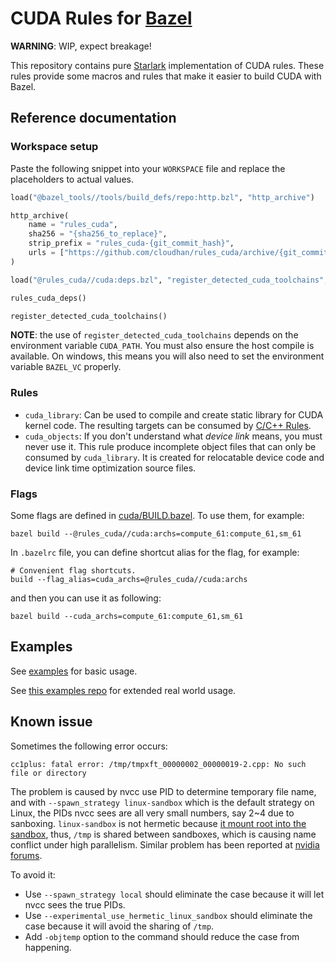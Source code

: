 # CUDA Rules for [Bazel](https://bazel.build)

**WARNING**: WIP, expect breakage!

This repository contains pure [Starlark](https://github.com/bazelbuild/starlark) implementation of CUDA rules. These
rules provide some macros and rules that make it easier to build CUDA with Bazel.

## Reference documentation

### Workspace setup

Paste the following snippet into your `WORKSPACE` file and replace the placeholders to actual values.

```py
load("@bazel_tools//tools/build_defs/repo:http.bzl", "http_archive")

http_archive(
    name = "rules_cuda",
    sha256 = "{sha256_to_replace}",
    strip_prefix = "rules_cuda-{git_commit_hash}",
    urls = ["https://github.com/cloudhan/rules_cuda/archive/{git_commit_hash}.tar.gz"],
)

load("@rules_cuda//cuda:deps.bzl", "register_detected_cuda_toolchains", "rules_cuda_deps")

rules_cuda_deps()

register_detected_cuda_toolchains()
```

**NOTE**: the use of `register_detected_cuda_toolchains` depends on the environment variable `CUDA_PATH`. You must also
ensure the host compile is available. On windows, this means you will also need to set the environment variable
`BAZEL_VC` properly.

### Rules

- `cuda_library`: Can be used to compile and create static library for CUDA kernel code. The resulting targets can be
  consumed by [C/C++ Rules](https://bazel.build/reference/be/c-cpp#rules).
- `cuda_objects`: If you don't understand what *device link* means, you must never use it. This rule produce incomplete
  object files that can only be consumed by `cuda_library`. It is created for relocatable device code and device link
  time optimization source files.

### Flags

Some flags are defined in [cuda/BUILD.bazel](cuda/BUILD.bazel). To use them, for example:
```
bazel build --@rules_cuda//cuda:archs=compute_61:compute_61,sm_61
```

In `.bazelrc` file, you can define shortcut alias for the flag, for example:
```
# Convenient flag shortcuts.
build --flag_alias=cuda_archs=@rules_cuda//cuda:archs
```
and then you can use it as following:
```
bazel build --cuda_archs=compute_61:compute_61,sm_61
```

## Examples

See [examples](./examples) for basic usage.

See [this examples repo](https://github.com/cloudhan/rules_cuda_examples) for extended real world usage.

## Known issue

Sometimes the following error occurs:
```
cc1plus: fatal error: /tmp/tmpxft_00000002_00000019-2.cpp: No such file or directory
```

The problem is caused by nvcc use PID to determine temporary file name, and with `--spawn_strategy linux-sandbox` which is the default strategy on Linux, the PIDs nvcc sees are all very small numbers, say 2~4 due to sanboxing. `linux-sandbox` is not hermetic because [it mount root into the sandbox](https://docs.bazel.build/versions/main/command-line-reference.html#flag--experimental_use_hermetic_linux_sandbox), thus, `/tmp` is shared between sandboxes, which is causing name conflict under high parallelism. Similar problem has been reported at [nvidia forums](https://forums.developer.nvidia.com/t/avoid-generating-temp-files-in-tmp-while-nvcc-compiling/197657/10).

To avoid it:
  - Use `--spawn_strategy local` should eliminate the case because it will let nvcc sees the true PIDs.
  - Use `--experimental_use_hermetic_linux_sandbox` should eliminate the case because it will avoid the sharing of `/tmp`.
  - Add `-objtemp` option to the command should reduce the case from happening.
